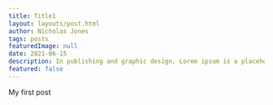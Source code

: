 ```yaml
---
title: Title1
layout: layouts/post.html
author: Nicholas Jones
tags: posts
featuredImage: null
date: 2021-06-15
description: In publishing and graphic design, Lorem ipsum is a placeholder text commonly used to demonstrate the visual form of a document or a typeface without relying on meaningful content. Lorem ipsum may be used as a placeholder before final copy is available.
featured: false
---
```


My first post
